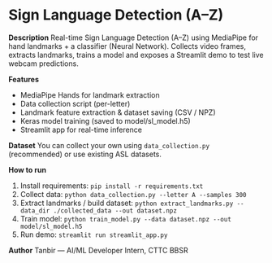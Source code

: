 # Sign Language Detection (A–Z)

**Description**
Real-time Sign Language Detection (A–Z) using MediaPipe for hand landmarks + a classifier (Neural Network). Collects video frames, extracts landmarks, trains a model and exposes a Streamlit demo to test live webcam predictions.

**Features**
- MediaPipe Hands for landmark extraction
- Data collection script (per-letter)
- Landmark feature extraction & dataset saving (CSV / NPZ)
- Keras model training (saved to model/sl_model.h5)
- Streamlit app for real-time inference

**Dataset**
You can collect your own using `data_collection.py` (recommended) or use existing ASL datasets.

**How to run**
1. Install requirements: `pip install -r requirements.txt`
2. Collect data:
   `python data_collection.py --letter A --samples 300`
3. Extract landmarks / build dataset:
   `python extract_landmarks.py --data_dir ./collected_data --out dataset.npz`
4. Train model:
   `python train_model.py --data dataset.npz --out model/sl_model.h5`
5. Run demo:
   `streamlit run streamlit_app.py`

**Author**
Tanbir — AI/ML Developer Intern, CTTC BBSR
